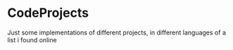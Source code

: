 # CodeProjects
Just some implementations of different projects, in different languages of a list i found online
